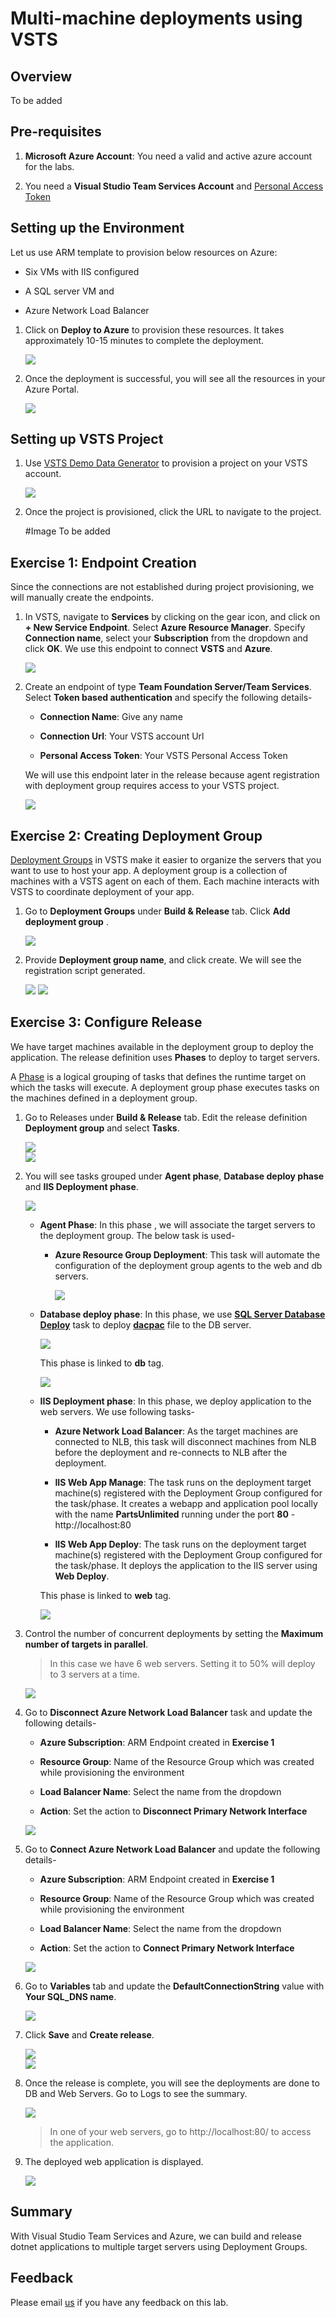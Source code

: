 # Multi-machine deployments using VSTS

## Overview

 To be added

## Pre-requisites

1. **Microsoft Azure Account**: You need a valid and active azure account for the labs.

2.  You need a **Visual Studio Team Services Account** and <a href="https://docs.microsoft.com/en-us/vsts/accounts/use-personal-access-tokens-to-authenticate">Personal Access Token</a>

## Setting up the Environment

Let us use ARM template to provision below resources on Azure:

-  Six VMs with IIS configured

-  A SQL server VM and

-  Azure Network Load Balancer

1. Click on **Deploy to Azure** to provision these resources. It takes approximately 10-15 minutes to complete the deployment.

   <a href="https://portal.azure.com/#create/Microsoft.Template/uri/https%3A%2F%2Fraw.githubusercontent.com%2FMicrosoft%2FVSTS-DevOps-Labs%2Fdeploymentgroups%2Fdeploymentgroups%2Fazurewebsqldeploy.json" target="_blank">
   <img src="http://azuredeploy.net/deploybutton.png"/>
   </a>

2. Once the deployment is successful, you will see all the resources in your Azure Portal.
   
   <img src="images/resources.png">

## Setting up VSTS Project

1. Use <a href="">VSTS Demo Data Generator</a> to provision a project on your VSTS account.

   <img src="images/vstsdemogen.png">

2. Once the project is provisioned, click the URL to navigate to the project.

   #Image To be added

## Exercise 1: Endpoint Creation

Since the connections are not established during project provisioning, we will manually create the endpoints.

1. In VSTS, navigate to **Services** by clicking on the gear icon, and click on **+ New Service Endpoint**. Select **Azure Resource Manager**. Specify **Connection name**, select your **Subscription** from the dropdown and click **OK**. We use this endpoint to connect **VSTS** and **Azure**.

   <img src="images/endpoint.png"> 

2. Create an endpoint of type **Team Foundation Server/Team Services**. Select **Token based authentication** and specify the following details-

   - **Connection Name**: Give any name

   - **Connection Url**: Your VSTS account Url

   - **Personal Access Token**: Your VSTS Personal Access Token
 
   We will use this endpoint later in the release because agent registration with deployment group requires access to your VSTS project.

   <img src="images/vsts.png"> 

## Exercise 2: Creating Deployment Group

[Deployment Groups](https://docs.microsoft.com/en-us/vsts/build-release/concepts/definitions/release/deployment-groups/) in VSTS make it easier to organize the servers that you want to use to host your app. A deployment group is a collection of machines with a VSTS agent on each of them. Each machine interacts with VSTS to coordinate deployment of your app.

1. Go to **Deployment Groups** under **Build & Release** tab. Click **Add deployment group** .

   <img src="images/add_deploymentgroup.png"> 

2. Provide  **Deployment group name**, and click create. We will see the registration script generated.

   <img src="images/name_dg.png"> 


   <img src="images/script_dg.png"> 
 
## Exercise 3: Configure Release

We have target machines available in the deployment group to deploy the application. The release definition uses **Phases** to deploy to target servers.

A [Phase](https://docs.microsoft.com/en-us/vsts/build-release/concepts/process/phases) is a logical grouping of tasks that defines the runtime target on which the tasks will execute. A deployment group phase executes tasks on the machines defined in a deployment group.

1. Go to Releases under **Build & Release** tab. Edit the release definition **Deployment group** and select **Tasks**.

    <img src="images/release_tab.png"> 

    <br/>
     
    <img src="images/task.png"> 
 
2. You will see tasks grouped under **Agent phase**, **Database deploy phase** and **IIS Deployment phase**.

   <img src="images/phases.png"> 

   - **Agent Phase**: In this phase , we will associate the target servers to the deployment group. The below task is used-

     - **Azure Resource Group Deployment**: This task will automate the configuration of the deployment group agents to the web and db servers.

       <img src="images/agent_phase.png">

   - **Database deploy phase**: In this phase, we use [**SQL Server Database Deploy**](https://github.com/Microsoft/vsts-tasks/blob/master/Tasks/SqlDacpacDeploymentOnMachineGroup/README.md) task to deploy [**dacpac**](https://docs.microsoft.com/en-us/sql/relational-databases/data-tier-applications/data-tier-applications) file to the DB server.
 
    
     <img src="images/dacpac.png">

     This phase is linked to **db** tag.

     <img src="images/db_tag.png">

   - **IIS Deployment phase**: In this phase, we deploy application to the web servers. We use following tasks- 
      
      - **Azure Network Load Balancer**: As the target machines are connected to NLB, this task will disconnect machines from NLB before the deployment and re-connects to NLB after the deployment.

      - **IIS Web App Manage**: The task runs on the deployment target machine(s) registered with the Deployment Group configured for the task/phase. It creates a webapp and application pool locally with the name **PartsUnlimited** running under the port 
      **80**  -  http://localhost:80

      - **IIS Web App Deploy**: The task runs on the deployment target machine(s) registered with the Deployment Group configured for the task/phase. It deploys the application to the IIS server using **Web Deploy**.

     This phase is linked to **web** tag.

     <img src="images/iis.png">

3. Control the number of concurrent deployments by setting the **Maximum number of targets in parallel**. 

   >In this case we have 6 web servers. Setting it to 50% will deploy to 3 servers at a time.

   <img src="images/targets.png">
 

4. Go to **Disconnect Azure Network Load Balancer** task and update the following details-

   - **Azure Subscription**: ARM Endpoint created in **Exercise 1**

   - **Resource Group**: Name of the Resource Group which was created while provisioning the environment

   - **Load Balancer Name**: Select the name from the dropdown

   - **Action**: Set the action to **Disconnect Primary Network Interface**

   <img src="images/disconnect_lb.png">

5.  Go to **Connect Azure Network Load Balancer** and update the following details-

    - **Azure Subscription**: ARM Endpoint created in **Exercise 1**

    - **Resource Group**: Name of the Resource Group which was created while provisioning the environment

    - **Load Balancer Name**: Select the name from the dropdown

    - **Action**: Set the action to **Connect Primary Network Interface**

    <img src="images/connect_lb.png">

6. Go to **Variables** tab and update the **DefaultConnectionString** value with **Your SQL_DNS name**.

   <img src="images/release_variable.png">

7. Click **Save** and **Create release**.


   <img src="images/save.png">

   <br/>

   <img src="images/create_release.png">


8. Once the release is complete, you will see the deployments are done to DB and Web Servers. Go to Logs to see the summary.

   <img src="images/release_summary.png">


   >In one of your web servers, go to http://localhost:80/ to access the application. 

9. The deployed web application is displayed.

   <img src="images/application.png">

## Summary

With Visual Studio Team Services and Azure, we can build and release dotnet applications to multiple target servers using Deployment Groups.

## Feedback

Please email [us](mailto:devopsdemos@microsoft.com) if you have any feedback on this lab.


